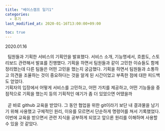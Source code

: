 ```yaml
---
title: "베이스캠프 일기1"
categories: 
  - 후기
last_modified_at: 2020-01-16T13:00:00+09:00

toc: true
---
```

2020.01.16

&nbsp; 팀원들과 기획한 서비스의 기획안을 발표했다. 서비스 소개, 기능명세서, 흐름도, 스토리보드 관련해서 발표를 진행했다. 기획을 하면서 팀원들과 같이 고민한 이슈들도 함께 정리했는데 다른 팀들은 어떤 고민을 했는지 궁금했다. 기획을 하면서 팀원들과 소통하고 의견을 조율하는 것이 중요하다는 것을 알게 된 시간이었고 부족한 점에 대한 피드백도 얻었다.
<br>
기획자의 입장에서 어떻게 서비스를 고민하고, 어떤 가치를 제공하고, 어떤 기능들을 중점적으로 기획을 했는지 등의 
기획적인 얘기가 좀 더 있었으면 어땠을까 
<br>
<br>
&nbsp; 곧 바로 github 교육을 받았다. 그 동안 협업을 위한 git이라기 보단 내 결과물을 남기기 위해 사용했고 구체적인 원리, 이유를 모르면서 단순하게 명령어를 쳐서 기록했었다. 이번에 교육을 받으면서 관련 지식을 공부하게 되었고 앞으론 원리를 이해하며 사용할 수 있을 것 같았다.
